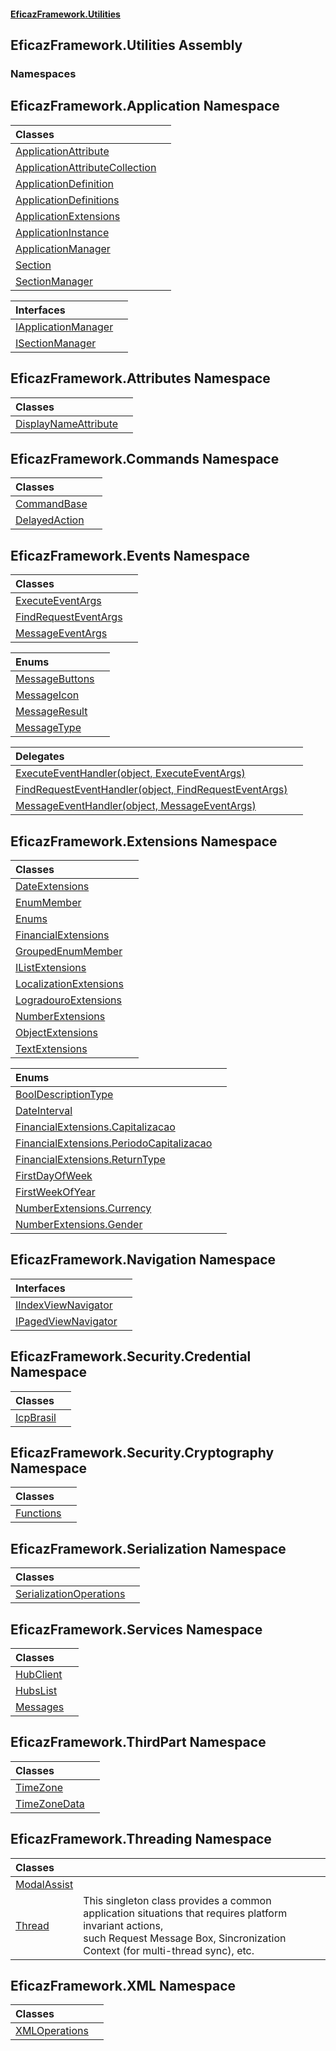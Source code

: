 #### [EficazFramework.Utilities](EficazFrameworkUtilities.md 'EficazFramework Utilities')

## EficazFramework.Utilities Assembly
### Namespaces

<a name='EficazFramework.Application'></a>

## EficazFramework.Application Namespace

| Classes | |
| :--- | :--- |
| [ApplicationAttribute](EficazFramework.Application/ApplicationAttribute.md 'EficazFramework.Application.ApplicationAttribute') | |
| [ApplicationAttributeCollection](EficazFramework.Application/ApplicationAttributeCollection.md 'EficazFramework.Application.ApplicationAttributeCollection') | |
| [ApplicationDefinition](EficazFramework.Application/ApplicationDefinition.md 'EficazFramework.Application.ApplicationDefinition') | |
| [ApplicationDefinitions](EficazFramework.Application/ApplicationDefinitions.md 'EficazFramework.Application.ApplicationDefinitions') | |
| [ApplicationExtensions](EficazFramework.Application/ApplicationExtensions.md 'EficazFramework.Application.ApplicationExtensions') | |
| [ApplicationInstance](EficazFramework.Application/ApplicationInstance.md 'EficazFramework.Application.ApplicationInstance') | |
| [ApplicationManager](EficazFramework.Application/ApplicationManager.md 'EficazFramework.Application.ApplicationManager') | |
| [Section](EficazFramework.Application/Section.md 'EficazFramework.Application.Section') | |
| [SectionManager](EficazFramework.Application/SectionManager.md 'EficazFramework.Application.SectionManager') | |

| Interfaces | |
| :--- | :--- |
| [IApplicationManager](EficazFramework.Application/IApplicationManager.md 'EficazFramework.Application.IApplicationManager') | |
| [ISectionManager](EficazFramework.Application/ISectionManager.md 'EficazFramework.Application.ISectionManager') | |

<a name='EficazFramework.Attributes'></a>

## EficazFramework.Attributes Namespace

| Classes | |
| :--- | :--- |
| [DisplayNameAttribute](EficazFramework.Attributes/DisplayNameAttribute.md 'EficazFramework.Attributes.DisplayNameAttribute') | |

<a name='EficazFramework.Commands'></a>

## EficazFramework.Commands Namespace

| Classes | |
| :--- | :--- |
| [CommandBase](EficazFramework.Commands/CommandBase.md 'EficazFramework.Commands.CommandBase') | |
| [DelayedAction](EficazFramework.Commands/DelayedAction.md 'EficazFramework.Commands.DelayedAction') | |

<a name='EficazFramework.Events'></a>

## EficazFramework.Events Namespace

| Classes | |
| :--- | :--- |
| [ExecuteEventArgs](EficazFramework.Events/ExecuteEventArgs.md 'EficazFramework.Events.ExecuteEventArgs') | |
| [FindRequestEventArgs](EficazFramework.Events/FindRequestEventArgs.md 'EficazFramework.Events.FindRequestEventArgs') | |
| [MessageEventArgs](EficazFramework.Events/MessageEventArgs.md 'EficazFramework.Events.MessageEventArgs') | |

| Enums | |
| :--- | :--- |
| [MessageButtons](EficazFramework.Events/MessageButtons.md 'EficazFramework.Events.MessageButtons') | |
| [MessageIcon](EficazFramework.Events/MessageIcon.md 'EficazFramework.Events.MessageIcon') | |
| [MessageResult](EficazFramework.Events/MessageResult.md 'EficazFramework.Events.MessageResult') | |
| [MessageType](EficazFramework.Events/MessageType.md 'EficazFramework.Events.MessageType') | |

| Delegates | |
| :--- | :--- |
| [ExecuteEventHandler(object, ExecuteEventArgs)](EficazFramework.Events/ExecuteEventHandler(object,ExecuteEventArgs).md 'EficazFramework.Events.ExecuteEventHandler(object, EficazFramework.Events.ExecuteEventArgs)') | |
| [FindRequestEventHandler(object, FindRequestEventArgs)](EficazFramework.Events/FindRequestEventHandler(object,FindRequestEventArgs).md 'EficazFramework.Events.FindRequestEventHandler(object, EficazFramework.Events.FindRequestEventArgs)') | |
| [MessageEventHandler(object, MessageEventArgs)](EficazFramework.Events/MessageEventHandler(object,MessageEventArgs).md 'EficazFramework.Events.MessageEventHandler(object, EficazFramework.Events.MessageEventArgs)') | |

<a name='EficazFramework.Extensions'></a>

## EficazFramework.Extensions Namespace

| Classes | |
| :--- | :--- |
| [DateExtensions](EficazFramework.Extensions/DateExtensions.md 'EficazFramework.Extensions.DateExtensions') | |
| [EnumMember](EficazFramework.Extensions/EnumMember.md 'EficazFramework.Extensions.EnumMember') | |
| [Enums](EficazFramework.Extensions/Enums.md 'EficazFramework.Extensions.Enums') | |
| [FinancialExtensions](EficazFramework.Extensions/FinancialExtensions.md 'EficazFramework.Extensions.FinancialExtensions') | |
| [GroupedEnumMember](EficazFramework.Extensions/GroupedEnumMember.md 'EficazFramework.Extensions.GroupedEnumMember') | |
| [IListExtensions](EficazFramework.Extensions/IListExtensions.md 'EficazFramework.Extensions.IListExtensions') | |
| [LocalizationExtensions](EficazFramework.Extensions/LocalizationExtensions.md 'EficazFramework.Extensions.LocalizationExtensions') | |
| [LogradouroExtensions](EficazFramework.Extensions/LogradouroExtensions.md 'EficazFramework.Extensions.LogradouroExtensions') | |
| [NumberExtensions](EficazFramework.Extensions/NumberExtensions.md 'EficazFramework.Extensions.NumberExtensions') | |
| [ObjectExtensions](EficazFramework.Extensions/ObjectExtensions.md 'EficazFramework.Extensions.ObjectExtensions') | |
| [TextExtensions](EficazFramework.Extensions/TextExtensions.md 'EficazFramework.Extensions.TextExtensions') | |

| Enums | |
| :--- | :--- |
| [BoolDescriptionType](EficazFramework.Extensions/BoolDescriptionType.md 'EficazFramework.Extensions.BoolDescriptionType') | |
| [DateInterval](EficazFramework.Extensions/DateInterval.md 'EficazFramework.Extensions.DateInterval') | |
| [FinancialExtensions.Capitalizacao](EficazFramework.Extensions/FinancialExtensions/Capitalizacao.md 'EficazFramework.Extensions.FinancialExtensions.Capitalizacao') | |
| [FinancialExtensions.PeriodoCapitalizacao](EficazFramework.Extensions/FinancialExtensions/PeriodoCapitalizacao.md 'EficazFramework.Extensions.FinancialExtensions.PeriodoCapitalizacao') | |
| [FinancialExtensions.ReturnType](EficazFramework.Extensions/FinancialExtensions/ReturnType.md 'EficazFramework.Extensions.FinancialExtensions.ReturnType') | |
| [FirstDayOfWeek](EficazFramework.Extensions/FirstDayOfWeek.md 'EficazFramework.Extensions.FirstDayOfWeek') | |
| [FirstWeekOfYear](EficazFramework.Extensions/FirstWeekOfYear.md 'EficazFramework.Extensions.FirstWeekOfYear') | |
| [NumberExtensions.Currency](EficazFramework.Extensions/NumberExtensions/Currency.md 'EficazFramework.Extensions.NumberExtensions.Currency') | |
| [NumberExtensions.Gender](EficazFramework.Extensions/NumberExtensions/Gender.md 'EficazFramework.Extensions.NumberExtensions.Gender') | |

<a name='EficazFramework.Navigation'></a>

## EficazFramework.Navigation Namespace

| Interfaces | |
| :--- | :--- |
| [IIndexViewNavigator](EficazFramework.Navigation/IIndexViewNavigator.md 'EficazFramework.Navigation.IIndexViewNavigator') | |
| [IPagedViewNavigator](EficazFramework.Navigation/IPagedViewNavigator.md 'EficazFramework.Navigation.IPagedViewNavigator') | |

<a name='EficazFramework.Security.Credential'></a>

## EficazFramework.Security.Credential Namespace

| Classes | |
| :--- | :--- |
| [IcpBrasil](EficazFramework.Security.Credential/IcpBrasil.md 'EficazFramework.Security.Credential.IcpBrasil') | |

<a name='EficazFramework.Security.Cryptography'></a>

## EficazFramework.Security.Cryptography Namespace

| Classes | |
| :--- | :--- |
| [Functions](EficazFramework.Security.Cryptography/Functions.md 'EficazFramework.Security.Cryptography.Functions') | |

<a name='EficazFramework.Serialization'></a>

## EficazFramework.Serialization Namespace

| Classes | |
| :--- | :--- |
| [SerializationOperations](EficazFramework.Serialization/SerializationOperations.md 'EficazFramework.Serialization.SerializationOperations') | |

<a name='EficazFramework.Services'></a>

## EficazFramework.Services Namespace

| Classes | |
| :--- | :--- |
| [HubClient](EficazFramework.Services/HubClient.md 'EficazFramework.Services.HubClient') | |
| [HubsList](EficazFramework.Services/HubsList.md 'EficazFramework.Services.HubsList') | |
| [Messages](EficazFramework.Services/Messages.md 'EficazFramework.Services.Messages') | |

<a name='EficazFramework.ThirdPart'></a>

## EficazFramework.ThirdPart Namespace

| Classes | |
| :--- | :--- |
| [TimeZone](EficazFramework.ThirdPart/TimeZone.md 'EficazFramework.ThirdPart.TimeZone') | |
| [TimeZoneData](EficazFramework.ThirdPart/TimeZoneData.md 'EficazFramework.ThirdPart.TimeZoneData') | |

<a name='EficazFramework.Threading'></a>

## EficazFramework.Threading Namespace

| Classes | |
| :--- | :--- |
| [ModalAssist](EficazFramework.Threading/ModalAssist.md 'EficazFramework.Threading.ModalAssist') | |
| [Thread](EficazFramework.Threading/Thread.md 'EficazFramework.Threading.Thread') | This singleton class provides a common application situations that requires platform invariant actions,<br/>such Request Message Box, Sincronization Context (for multi-thread sync), etc. |

<a name='EficazFramework.XML'></a>

## EficazFramework.XML Namespace

| Classes | |
| :--- | :--- |
| [XMLOperations](EficazFramework.XML/XMLOperations.md 'EficazFramework.XML.XMLOperations') | |
